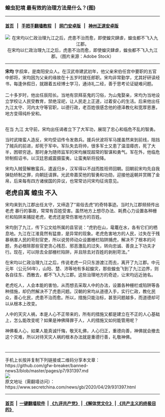 ### 蝗虫犯境 最有效的治理方法是什么？(图)
------------------------

#### [首页](https://github.com/gfw-breaker/banned-news3/blob/master/README.md) &nbsp;&nbsp;|&nbsp;&nbsp; [手把手翻墙教程](https://github.com/gfw-breaker/guides/wiki) &nbsp;&nbsp;|&nbsp;&nbsp; [网门安卓版](https://github.com/oGate2/oGate) &nbsp;&nbsp;|&nbsp;&nbsp; [神州正道安卓版](https://github.com/SzzdOgate/update) 



<div class="article_right" style="fone-color:#000">
 <p style="text-align:center">
  <img alt="在宋均以仁政治理九江之后，虎患不治而愈，即使蝗灾肆虐，蝗虫都不飞入九江郡。" src="https://img3.secretchina.com/pic/2020/3-4/p2640542a958041021-ss.jpg"/>
  <br>
   在宋均以仁政治理九江之后，虎患不治而愈，即使蝗灾肆虐，蝗虫都不飞入九江郡。（图片来源：Adobe Stock）
   <span id="hideid" name="hideid" style="color:red;display:none;">
    <span href="https://www.secretchina.com">
    </span>
   </span>
  </br>
 </p>
 <div id="txt-mid1-t21-2017">
  

---


  </div>
 </div>
 <p>
  <strong>
   <span href="https://www.secretchina.com/news/gb/tag/宋均" target="_blank">
    宋均
   </span>
  </strong>
  字叔庠，是南阳安众人。在汉武帝建武初年，他父亲宋伯任宫中要职的五官中郎将，宋均因为父亲的缘故在十五岁时就任郎职。宋均非常勤学，尤其好研读经书，每逢休假日，就跟着五经博士学习，通诗礼二经，善于思考论证疑难问题。
  <br>
   <br>
    二十多岁时，他出任辰阳长。当地有崇拜巫鬼的习俗，为山鬼娶亲，宋均为当地设立学校让人民受教育，禁绝淫祀，让人民走上正道，过着安心的生活。后来他出任九江太守、河内太守等官职，以德行政，老百姓很感念他的德泽教化和宽厚恩惠，地方变得纯朴安和。
    <span id="hideid" name="hideid" style="color:red;display:none;">
     <span href="https://www.secretchina.com">
     </span>
    </span>
   </br>
  </br>
 </p>
 <p>
  在当
  <span href="https://www.secretchina.com/news/gb/tag/九江" target="_blank">
   九江
  </span>
  太守前，宋均出任谒者立下了大军功，展现了忠心和临危不乱的智勇。
 </p>
 <p>
  当时武陵蛮人造反，宋均受诏传令发救兵。援兵伏波将军马援虽然来到前线，阻挡了贼兵的前进，却死于军中。军队失去将帅，很多军士又患了温湿瘴疠，死了大半，困顿穷途。那时身为随师监军的宋均展现超常的智谋和勇气。军在外，他临危矫制假诏书，以汉廷恩威震摄蛮夷，让蛮夷斩将投降。
 </p>
 <p>
  宋均入贼营解散蛮兵，遣返归乡，汉军得以不战而胜班师回朝。回朝前宋均先自我弹劾矫制之罪，向朝廷请罪。光武帝嘉奖他的智勇和功勋，迎接他返朝并赏赐了金帛，后来每有四方诸侯国的异议，也常常访问宋均征询意见。
 </p>
 <p>
  <span style="font-size:20px">
   <strong>
    老虎自离
    <span href="https://www.secretchina.com/news/gb/tag/蝗虫" target="_blank">
     蝗虫
    </span>
    不入
   </strong>
  </span>
 </p>
 <p>
  宋均来到九江郡出任太守，又缔造了“易俗去虎”的奇特事迹。当时九江郡频频传出
  <span href="https://www.secretchina.com/news/gb/tag/老虎" target="_blank">
   老虎
  </span>
  暴行的事故，常常有百姓受害。虽然地方上想尽办法、耗费心力设置各种栅栏和陷阱来捕捉老虎，老虎还是常伤害地方的百姓。
 </p>
 <p>
  宋均到了九江，传下公文给所属的县官说：“虎豹在山，鼋鼍在水，各有它们的栖息地。九江在江淮竟然有猛兽，是异常的现象。老虎危害地方的人民，过失在于残暴祸害人民的苛刻官吏，所以说劳师动众设置栅栏陷阱捕虎，解决不了根本的问题，务必根除那些官吏贪心残忍、邪恶激乱的过失，转向忠诚、善良上下功夫才行。现在，可以除去全部栅栏陷阱，并且除去对百姓的剥削苛法。”
 </p>
 <p>
  在宋均以仁政治理九江之后，传说老虎一只只东游渡江而去，离开了九江郡。中元元年（公元56年），山阳、楚、沛等地有多起蝗灾，那些蝗虫飞到了九江边界，则各自往东、西散去，都不飞入九江郡。这些治理地方的奇迹，让宋均远近驰名。
 </p>
 <p>
  老虎吃人，人会本能的害怕，从而想去采取人中的办法，设置各种栅栏或陷阱等各种措施，却仍然解决不了虎患问题。汉朝的宋均从道德入手，实行仁政，教化民众，善心化民，虎患不治而愈。所以，措施只能治标，甚至问题越多，而道德却可以从根本上改变。
 </p>
 <p>
  人中的天灾人祸，本是人心不正带来的，所有的措施又都是建立在不正的人心基础上，怎么能改变呢？如果是神佛降罪于人，人的措施又如何能管用呢？
 </p>
 <p>
  神佛看人心，如果人能真诚忏悔，敬天礼佛，人心归正，重德向善，神佛就会撤去这个灾难，所以对待天灾人祸的根本办法就是重德行善，礼敬神佛。
  <center>
   <div>
    <div id="txt-mid2-t22-2017" style="display: block;  max-height: 351px;  overflow: hidden;">
     <div id="SC-21xxx">
     </div>
     <ins class="adsbygoogle" data-ad-client="ca-pub-1276641434651360" data-ad-format="auto" data-ad-slot="4301710469" data-full-width-responsive="true" style="display:block">
     </ins>
    </div>
   </div>
  </center>
  <div style="padding-top:12px;">
  </div>
 </p>
</div>

<hr/>
手机上长按并复制下列链接或二维码分享本文章：<br/>
https://github.com/gfw-breaker/banned-news3/blob/master/pages/p7/931397.md <br/>
<a href='https://github.com/gfw-breaker/banned-news3/blob/master/pages/p7/931397.md'><img src='https://github.com/gfw-breaker/banned-news3/blob/master/pages/p7/931397.md.png'/></a> <br/>
原文地址（需翻墙访问）：https://www.secretchina.com/news/gb/2020/04/29/931397.html


------------------------
#### [首页](https://github.com/gfw-breaker/banned-news3/blob/master/README.md) &nbsp;|&nbsp; [一键翻墙软件](https://github.com/gfw-breaker/nogfw/blob/master/README.md) &nbsp;| [《九评共产党》](https://github.com/gfw-breaker/9ping.md/blob/master/README.md#九评之一评共产党是什么) | [《解体党文化》](https://github.com/gfw-breaker/jtdwh.md/blob/master/README.md) | [《共产主义的终极目的》](https://github.com/gfw-breaker/gczydzjmd.md/blob/master/README.md)


<img src='http://gfw-breaker.win/banned-news3/pages/p7/931397.md' width='0px' height='0px'/>